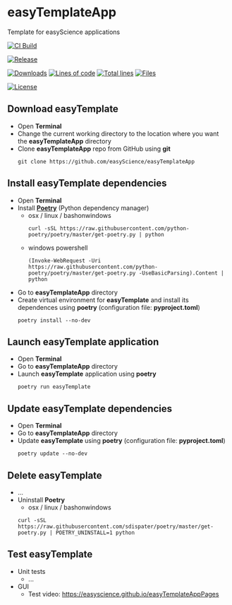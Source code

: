 # easyTemplateApp
Template for easyScience applications

[![CI Build][20]][21]

[![Release][30]][31]

[![Downloads][70]][71] [![Lines of code][81]]() [![Total lines][80]]() [![Files][82]]()

[![License][50]][51]

## Download easyTemplate
* Open **Terminal**
* Change the current working directory to the location where you want the **easyTemplateApp** directory
* Clone **easyTemplateApp** repo from GitHub using **git**
  ```
  git clone https://github.com/easyScience/easyTemplateApp
  ```
  
## Install easyTemplate dependencies
* Open **Terminal**
* Install [**Poetry**](https://python-poetry.org/docs/) (Python dependency manager)
  * osx / linux / bashonwindows
    ```
    curl -sSL https://raw.githubusercontent.com/python-poetry/poetry/master/get-poetry.py | python
    ```
  * windows powershell
    ```
    (Invoke-WebRequest -Uri https://raw.githubusercontent.com/python-poetry/poetry/master/get-poetry.py -UseBasicParsing).Content | python
    ```
* Go to **easyTemplateApp** directory
* Create virtual environment for **easyTemplate** and install its dependences using **poetry** (configuration file: **pyproject.toml**)
  ```
  poetry install --no-dev
  ```
  
## Launch easyTemplate application
* Open **Terminal**
* Go to **easyTemplateApp** directory
* Launch **easyTemplate** application using **poetry**
  ```
  poetry run easyTemplate
  ```

## Update easyTemplate dependencies
* Open **Terminal**
* Go to **easyTemplateApp** directory
* Update **easyTemplate** using **poetry** (configuration file: **pyproject.toml**)
  ```
  poetry update --no-dev
  ```

## Delete easyTemplate
* ...
* Uninstall **Poetry**
   * osx / linux / bashonwindows
   ```
   curl -sSL https://raw.githubusercontent.com/sdispater/poetry/master/get-poetry.py | POETRY_UNINSTALL=1 python
   ```

## Test easyTemplate
* Unit tests
  * ...
* GUI
   * Test video: https://easyscience.github.io/easyTemplateAppPages


<!---URLs--->
<!---https://naereen.github.io/badges/--->

<!---CI Build Status--->
[20]: https://github.com/easyScience/easyTemplateApp/workflows/macOS,%20Linux,%20Windows/badge.svg
[21]: https://github.com/easyScience/easyTemplateApp/actions

<!---Release--->
[30]: https://img.shields.io/github/release/easyScience/easyTemplateApp.svg
[31]: https://github.com/easyScience/easyTemplateApp/releases

<!---License--->
[50]: https://img.shields.io/github/license/easyScience/easyTemplateApp.svg
[51]: https://github.com/easyScience/easyTemplateApp/blob/master/LICENSE.md

<!---LicenseScan--->
[60]: https://app.fossa.com/api/projects/git%2Bgithub.com%2FeasyScience%2FeasyTemplateApp.svg?type=shield
[61]: https://app.fossa.com/projects/git%2Bgithub.com%2FeasyScience%2FeasyTemplateApp?ref=badge_shield

<!---Downloads--->
[70]: https://img.shields.io/github/downloads/easyScience/easyTemplateApp/total.svg
[71]: https://github.com/easyScience/easyTemplateApp/releases

<!---Code statistics--->
[80]: https://tokei.rs/b1/github/easyScience/easyTemplateApp
[81]: https://tokei.rs/b1/github/easyScience/easyTemplateApp?category=code
[82]: https://tokei.rs/b1/github/easyScience/easyTemplateApp?category=files
